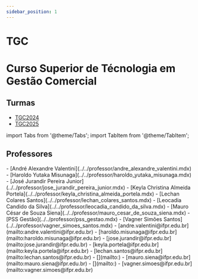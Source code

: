 ```yaml
---
sidebar_position: 1
---
```


# TGC

# Curso Superior de Técnologia em Gestão Comercial

## Turmas

- [TGC2024](tgc2024)
- [TGC2025](tgc2025)

import Tabs from '@theme/Tabs';
import TabItem from '@theme/TabItem';

## Professores

<Tabs>
  <TabItem value="nome" label="Nome" default>
    - [André Alexandre Valentini](../../professor/andre_alexandre_valentini.mdx)
    - [Haroldo Yutaka Misunaga](../../professor/haroldo_yutaka_misunaga.mdx)
    - [José Jurandir Pereira Junior](../../professor/jose_jurandir_pereira_junior.mdx)
    - [Keyla Christina Almeida Portela](../../professor/keyla_christina_almeida_portela.mdx)
    - [Lechan Colares Santos](../../professor/lechan_colares_santos.mdx)
    - [Leocadia Candido da Silva](../../professor/leocadia_candido_da_silva.mdx)
    - [Mauro César de Souza Siena](../../professor/mauro_cesar_de_souza_siena.mdx)
    - [PSS Gestão](../../professor/pss_gestao.mdx)
    - [Vagner Simões Santos](../../professor/vagner_simoes_santos.mdx)
  </TabItem>
  <TabItem value="email" label="E-mail" default>
    - [andre.valentini@ifpr.edu.br](mailto:andre.valentini@ifpr.edu.br)
    - [haroldo.misunaga@ifpr.edu.br](mailto:haroldo.misunaga@ifpr.edu.br)
    - [jose.jurandir@ifpr.edu.br](mailto:jose.jurandir@ifpr.edu.br)
    - [keyla.portela@ifpr.edu.br](mailto:keyla.portela@ifpr.edu.br)
    - [lechan.santos@ifpr.edu.br](mailto:lechan.santos@ifpr.edu.br)
    - [](mailto:)
    - [mauro.siena@ifpr.edu.br](mailto:mauro.siena@ifpr.edu.br)
    - [](mailto:)
    - [vagner.simoes@ifpr.edu.br](mailto:vagner.simoes@ifpr.edu.br)
  </TabItem>
</Tabs>